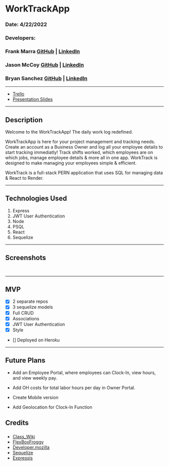 # WorkTrackApp

### Date: 4/22/2022

### Developers: 

### Frank Marra  [GitHub](https://github.com/frankmarra) | [LinkedIn](https://www.linkedin.com/in/frankrmarra/)

### Jason McCoy  [GitHub](https://github.com/MC-JSON) | [LinkedIn](https://www.linkedin.com/in/jasonwmccoy/)

### Bryan Sanchez  [GitHub]() | [LinkedIn](https://www.https://www.linkedin.com/in/bryvn1xx/)
---

- [Trello](https://trello.com/b/R3ERjgEi/worktrackapp)
- [Presentation Slides](https://docs.google.com/presentation/d/1HbCL443_C0jDc6XwxrTpGcek0Dp72o-2r4YH5MGvJLE/edit?usp=sharing)

---

## Description

Welcome to the WorkTrackApp! The daily work log redefined.

WorkTrackApp is here for your project management and tracking needs. Create an account as a Business Owner and log all your employee details to start tracking immediatly! Track shifts worked, which employees are on which jobs, manage employee details & more all in one app. WorkTrack is designed to make managing your employees simple & efficient.

WorkTrack is a full-stack PERN application that uses SQL for managing data & React to Render.

---

## Technologies Used

1.  Express
2.  JWT User Authentication
3.  Node
4.  PSQL
5.  React
6.  Sequelize

---

## Screenshots

![]()

![]()

---

## **MVP**

- [x] 2 separate repos
- [x] 3 sequelize models
- [x] Full CRUD
- [x] Associations
- [x] JWT User Authentication
- [x] Style
- [] Deployed on Heroku

---

## **Future Plans**

- Add an Employee Portal, where employees can Clock-In, view hours, and view weekly pay.

- Add OH costs for total labor hours per day in Owner Portal.
- Create Mobile version
- Add Geolocation for Clock-In Function

## **Credits**

###
- [Class_Wiki](https://github.com/SEI-R-2-22/class_wiki)
- [FlexBoxFroggy](https://flexboxfroggy.com/)
- [Developer.mozilla](https://developer.mozilla.org/en-US/docs/Web/API/Window/localStorage)
- [Sequelize](https://sequelize.org/docs/v6/)
- [Expressjs](https://expressjs.com/)

###
